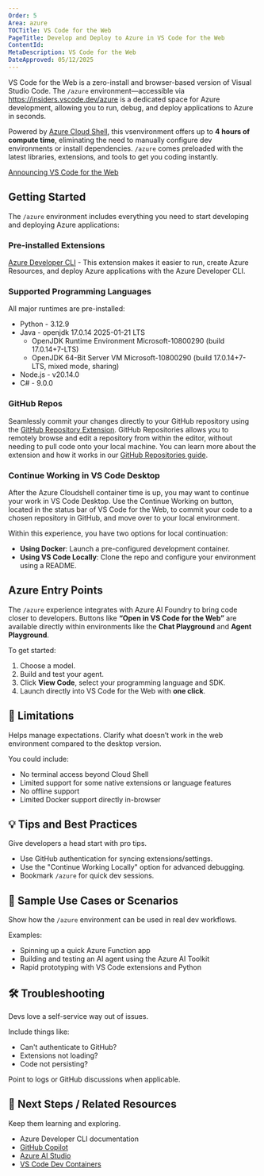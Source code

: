 ```yaml
---
Order: 5
Area: azure
TOCTitle: VS Code for the Web
PageTitle: Develop and Deploy to Azure in VS Code for the Web
ContentId:
MetaDescription: VS Code for the Web
DateApproved: 05/12/2025
---
```



VS Code for the Web is a zero-install and browser-based version of Visual Studio Code. The `/azure` environment—accessible via <https://insiders.vscode.dev/azure> is a dedicated space for Azure development, allowing you to run, debug, and deploy applications to Azure in seconds.

Powered by [Azure Cloud Shell](https://learn.microsoft.com/en-us/azure/cloud-shell/overview), this vsenvironment offers up to **4 hours of compute time**, eliminating the need to manually configure dev environments or install dependencies. `/azure` comes preloaded with the latest libraries, extensions, and tools to get you coding instantly.

[Announcing VS Code for the Web](https://www.youtube.com/watch?v=qmJigVn8gcg&themeRefresh=1)

## Getting Started

The `/azure` environment includes everything you need to start developing and deploying Azure applications:

### Pre-installed Extensions

[Azure Developer CLI](https://marketplace.visualstudio.com/items?itemName=ms-azuretools.azure-dev) - This extension makes it easier to run, create Azure Resources, and deploy Azure applications with the Azure Developer CLI.

### Supported Programming Languages

All major runtimes are pre-installed:
* Python - 3.12.9
* Java - openjdk 17.0.14 2025-01-21 LTS
    * OpenJDK Runtime Environment Microsoft-10800290 (build 17.0.14+7-LTS)
    * OpenJDK 64-Bit Server VM Microsoft-10800290 (build 17.0.14+7-LTS, mixed mode, sharing)
* Node.js - v20.14.0
* C# - 9.0.0

### GitHub Repos

Seamlessly commit your changes directly to your GitHub repository using the [GitHub Repository Extension](https://marketplace.visualstudio.com/items?itemName=GitHub.remotehub). GitHub Repositories allows you to remotely browse and edit a repository from within the editor, without needing to pull code onto your local machine. You can learn more about the extension and how it works in our [GitHub Repositories guide](https://code.visualstudio.com/docs/sourcecontrol/github#_github-repositories-extension).

### Continue Working in VS Code Desktop

After the Azure Cloudshell container time is up, you may want to continue your work in VS Code Desktop. Use the Continue Working on button, located in the status bar of VS Code for the Web, to commit your code to a chosen repository in GitHub, and move over to your local environment.

Within this experience, you have two options for local continuation:
* **Using Docker**: Launch a pre-configured development container.
* **Using VS Code Locally**: Clone the repo and configure your environment using a README.

## Azure Entry Points

The `/azure` experience integrates with Azure AI Foundry to bring code closer to developers. Buttons like **“Open in VS Code for the Web”** are available directly within environments like the **Chat Playground** and **Agent Playground**.

To get started:
1. Choose a model.
2. Build and test your agent.
3. Click **View Code**, select your programming language and SDK.
4. Launch directly into VS Code for the Web with **one click**.

## 🔧 Limitations

Helps manage expectations. Clarify what doesn’t work in the web environment compared to the desktop version.

You could include:
* No terminal access beyond Cloud Shell
* Limited support for some native extensions or language features
* No offline support
* Limited Docker support directly in-browser

## 💡 Tips and Best Practices

Give developers a head start with pro tips.
* Use GitHub authentication for syncing extensions/settings.
* Use the "Continue Working Locally" option for advanced debugging.
* Bookmark `/azure` for quick dev sessions.

## 🧪 Sample Use Cases or Scenarios

Show how the `/azure` environment can be used in real dev workflows.

Examples:
* Spinning up a quick Azure Function app
* Building and testing an AI agent using the Azure AI Toolkit
* Rapid prototyping with VS Code extensions and Python

## 🛠️ Troubleshooting

Devs love a self-service way out of issues.

Include things like:
* Can't authenticate to GitHub?
* Extensions not loading?
* Code not persisting?

Point to logs or GitHub discussions when applicable.

## 🚀 Next Steps / Related Resources

Keep them learning and exploring.

* Azure Developer CLI documentation
* [GitHub Copilot](https://github.com/features/copilot)
* [Azure AI Studio](https://ai.azure.com/)
* [VS Code Dev Containers](https://containers.dev/)